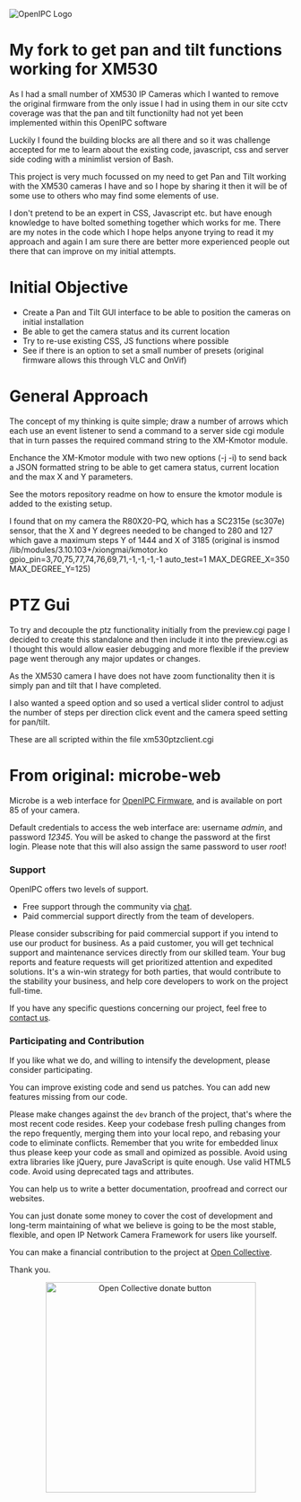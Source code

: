 ![OpenIPC Logo](https://cdn.themactep.com/images/logo_openipc.png)

My fork to get pan and tilt functions working for XM530
===========================================================================

As I had a small number of XM530 IP Cameras which I wanted to remove the 
original firmware from the only issue I had in using them in our site cctv 
coverage was that the pan and tilt functionilty had not yet been implemented 
within this OpenIPC software

Luckily I found the building blocks are all there and so it was challenge accepted for 
me to learn about the existing code, javascript, css and server side coding with 
a minimlist version of Bash.

This project is very much focussed on my need to get Pan and Tilt working with
the XM530 cameras I have and so I hope by sharing it then it will be of some use 
to others who may find some elements of use.

I don't pretend to be an expert in CSS, Javascript etc. but have enough knowledge to have
bolted something together which works for me. There are my notes in the code which I hope
helps anyone trying to read it my approach and again I am sure there are better more
experienced people out there that can improve on my initial attempts. 

Initial Objective
=================
- Create a Pan and Tilt GUI interface to be able to position the cameras on initial installation
- Be able to get the camera status and its current location
- Try to re-use existing CSS, JS functions where possible
- See if there is an option to set a small number of presets (original firmware allows this through VLC and OnVif)

General Approach
================
The concept of my thinking is quite simple; draw a number of arrows which each use an event listener to send a command
to a server side cgi module that in turn passes the required command string to the XM-Kmotor module.

Enchance the XM-Kmotor module with two new options (-j -i) to send back a JSON formatted string to be able to get camera
status, current location and the max X and Y parameters.

See the motors repository readme on how to ensure the kmotor module is added to the existing setup.

I found that on my camera the R80X20-PQ, which has a SC2315e (sc307e) sensor, that the X and Y degrees needed to be changed
to 280 and 127 which gave a maximum steps Y of 1444 and X of 3185 
(original is insmod /lib/modules/3.10.103\+/xiongmai/kmotor.ko gpio_pin=3,70,75,77,74,76,69,71,-1,-1,-1,-1 auto_test=1 MAX_DEGREE_X=350 MAX_DEGREE_Y=125)

PTZ Gui
=======
To try and decouple the ptz functionality initially from the preview.cgi page I decided to create this standalone and then include it into the preview.cgi as I thought this would allow easier debugging and more flexible if the preview page went therough any major updates or changes.

As the XM530 camera I have does not have zoom functionality then it is simply pan and tilt that I have completed.

I also wanted a speed option and so used a vertical slider control to adjust the number of steps per direction click event and the camera speed setting for pan/tilt.   

These are all scripted within the file xm530ptzclient.cgi




From original:
microbe-web
===========

Microbe is a web interface for [OpenIPC Firmware][openipcfw],
and is available on port 85 of your camera.

Default credentials to access the web interface are: username _admin_, and
password _12345_. You will be asked to change the password at the first login.
Please note that this will also assign the same password to user _root_!

### Support

OpenIPC offers two levels of support.

- Free support through the community via [chat][telegram].
- Paid commercial support directly from the team of developers.

Please consider subscribing for paid commercial support if you intend to use our
product for business. As a paid customer, you will get technical support and
maintenance services directly from our skilled team. Your bug reports and
feature requests will get prioritized attention and expedited solutions. It's a
win-win strategy for both parties, that would contribute to the stability your
business, and help core developers to work on the project full-time.

If you have any specific questions concerning our project, feel free to
[contact us](mailto:dev@openipc.org).

### Participating and Contribution

If you like what we do, and willing to intensify the development, please
consider participating.

You can improve existing code and send us patches. You can add new features
missing from our code.

Please make changes against the `dev` branch of the project, that's where the
most recent code resides. Keep your codebase fresh pulling changes from the
repo frequently, merging them into your local repo, and rebasing your code to
eliminate conflicts. Remember that you write for embedded linux thus please keep
your code as small and opimized as possible. Avoid using extra libraries like
jQuery, pure JavaScript is quite enough. Use valid HTML5 code. Avoid using
deprecated tags and attributes.

You can help us to write a better documentation, proofread and correct our
websites.

You can just donate some money to cover the cost of development and long-term
maintaining of what we believe is going to be the most stable, flexible, and
open IP Network Camera Framework for users like yourself.

You can make a financial contribution to the project at [Open Collective][oc].

Thank you.

<p style="text-align:center"><a href="https://opencollective.com/openipc/contribute/backer-14335/checkout" target="_blank"><img src="https://opencollective.com/webpack/donate/button@2x.png?color=blue" width="375" alt="Open Collective donate button"></a></p>

[openipcfw]: https://github.com/OpenIPC/firmware
[haserl]: http://haserl.sourceforge.net/
[iso639]: https://en.wikipedia.org/wiki/List_of_ISO_639-1_codes
[wiki]: https://github.com/OpenIPC/firmware/wiki/microbe-web
[telegram]: https://openipc.org/#telegram-chat-groups
[oc]: https://opencollective.com/openipc/contribute/backer-14335/checkout
[pp]: https://www.paypal.com/donate/?hosted_button_id=C6F7UJLA58MBS
